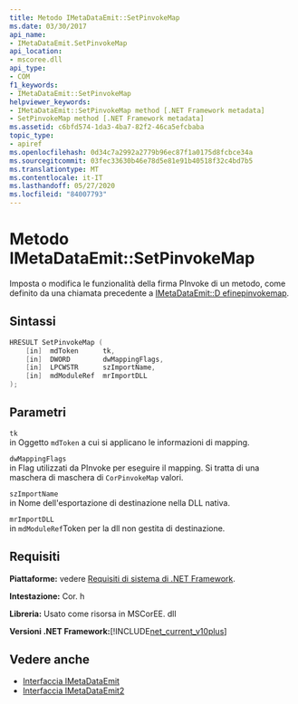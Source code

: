 ```yaml
---
title: Metodo IMetaDataEmit::SetPinvokeMap
ms.date: 03/30/2017
api_name:
- IMetaDataEmit.SetPinvokeMap
api_location:
- mscoree.dll
api_type:
- COM
f1_keywords:
- IMetaDataEmit::SetPinvokeMap
helpviewer_keywords:
- IMetaDataEmit::SetPinvokeMap method [.NET Framework metadata]
- SetPinvokeMap method [.NET Framework metadata]
ms.assetid: c6bfd574-1da3-4ba7-82f2-46ca5efcbaba
topic_type:
- apiref
ms.openlocfilehash: 0d34c7a2992a2779b96ec87f1a0175d8fcbce34a
ms.sourcegitcommit: 03fec33630b46e78d5e81e91b40518f32c4bd7b5
ms.translationtype: MT
ms.contentlocale: it-IT
ms.lasthandoff: 05/27/2020
ms.locfileid: "84007793"
---
```

# <a name="imetadataemitsetpinvokemap-method"></a>Metodo IMetaDataEmit::SetPinvokeMap
Imposta o modifica le funzionalità della firma PInvoke di un metodo, come definito da una chiamata precedente a [IMetaDataEmit::D efinepinvokemap](imetadataemit-definepinvokemap-method.md).  
  
## <a name="syntax"></a>Sintassi  
  
```cpp  
HRESULT SetPinvokeMap (
    [in]  mdToken      tk,
    [in]  DWORD        dwMappingFlags,  
    [in]  LPCWSTR      szImportName,
    [in]  mdModuleRef  mrImportDLL
);  
```  
  
## <a name="parameters"></a>Parametri  
 `tk`  
 in Oggetto `mdToken` a cui si applicano le informazioni di mapping.  
  
 `dwMappingFlags`  
 in Flag utilizzati da PInvoke per eseguire il mapping. Si tratta di una maschera di maschera di `CorPinvokeMap` valori.  
  
 `szImportName`  
 in Nome dell'esportazione di destinazione nella DLL nativa.  
  
 `mrImportDLL`  
 in `mdModuleRef`Token per la dll non gestita di destinazione.  
  
## <a name="requirements"></a>Requisiti  
 **Piattaforme:** vedere [Requisiti di sistema di .NET Framework](../../get-started/system-requirements.md).  
  
 **Intestazione:** Cor. h  
  
 **Libreria:** Usato come risorsa in MSCorEE. dll  
  
 **Versioni .NET Framework:**[!INCLUDE[net_current_v10plus](../../../../includes/net-current-v10plus-md.md)]  
  
## <a name="see-also"></a>Vedere anche

- [Interfaccia IMetaDataEmit](imetadataemit-interface.md)
- [Interfaccia IMetaDataEmit2](imetadataemit2-interface.md)
